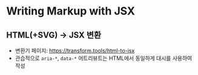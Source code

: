 # Writing Markup with JSX

## HTML(+SVG) -> JSX 변환
- 변환기 페이지: https://transform.tools/html-to-jsx
- 관습적으로 `aria-*`, `data-*` 어트리뷰트는 HTML에서 동일하게 대시를 사용하여 작성